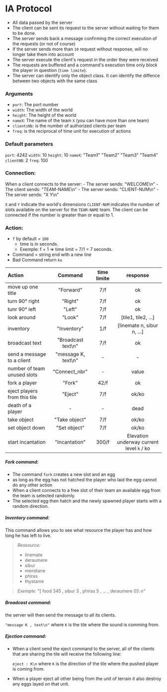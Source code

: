 # IA Protocol

- All data passed by the server
- The client can be sent its request to the server without waiting for them to be done.
- The server sends back a message confirming the correct execution of the requests (or not of course)
- If the server sends more than `10` request without response, will no longer take them into account
- The server execute the client's request in the order they were received
- The requests are buffered and a command's execution time only block the player in question (`time limite`).
- The server can identify only the object class. It can identify the diffence between two objects with the same class

### Arguments

- `port`: The port number
- `width`: The width of the world
- `height`: The height of the world
- `nameX`: The name of the team `X` (you can have more than one team)
- `clientsNb`: is the number of authorized clients per team
- `freq`: is the reciprocal of time unit for execution of actions

### Default parameters
`port`: 4242
`width`: 10
`height`: 10
`nameX`: "Team1" "Team2" "Team3" "Team4"
`clientNB`: 2
`freq`: 100

### Connection:

When a client connects to the server:
    - The server sends: "WELCOME\n"
    - The client sends: "TEAM-NAME\n"
    - The server sends: "CLIENT-NUM\n"
    - The server sends: "X Y\n"

`X` and `Y` indicate the world's dimensions
`CLIENT-NUM` indicates the number of slots available on the server for the `TEAM-NAME` team. The client can be connected if the number is greater than or equal to 1.

### Action:

- `f` by default = `100`
    - time is in seconds.
    - Exemple: f = 1 => time limit = 7/1 = 7 seconds.
- Command = string end with a new line
- Bad Command return `ko`

| Action  | Command    | time limite | response  |
| :------ |:----------:|:-----------:| :-------: |
| move up one title | "Forward" | 7/f | ok |
| turn 90° right | "Right" | 7/f | ok |
| tunr 90° left | "Left" | 7/f | ok |
| look around | "Look" | 7/f | [tile1, tile2, ...] |
| inventory | "Inventory" | 1/f | [linemate n, sibur n, ...] |
| broadcast text | "Broadcast text\n" | 7/f | ok |
| send a message to a client | "message K, text\n" | - | - |
| number of team unused slots | "Connect_nbr" | - | value |
| fork a player | "Fork" | 42/f | ok |
| eject players from this tile | "Eject" | 7/f | ok/ko |
| death of a player | - | - | dead |
| take object | "Take object" | 7/f | ok/ko |
| set object down | "Set object" | 7/f | ok/ko |
| start incantation | "Incantation" | 300/f | Elevation underway current level `k` / ko |

##### Fork command:

- The command `fork` creates a new slot and an egg
- as long as the egg has not hatched the player who laid the egg cannot do any other action
- When a client connects to a free slot of their team an available egg from the team is selected randomly.
- The selected egg then hatch and the newly spawned player starts with a random direction.

##### Inventory command:

This command allows you to see what resource the player has and how long he has left to live.

>*Ressource:*
>    - linemate
>    - deraumere
>    - sibur
>    - mendiane
>    - phiras
>    - thystame

>*Exemple:*
>"[ food 345 , sibur 3 , phiras 5 , ... , deraumere 0]\ n"

##### Broadcast command:

the server will then send the message to all its clients.

`"message K , text\n"` where `K` is the tile where the sound is comming from.

##### Ejection command:

- When a client send the eject command to the server, all of the clients that are sharing the tile will receive the following line:

    `eject : K\n` where `K` is the direction of the tile where the pushed player is coming from.

- When a player eject all other being from the unit of terrain it also destroy any eggs layed on that unit.